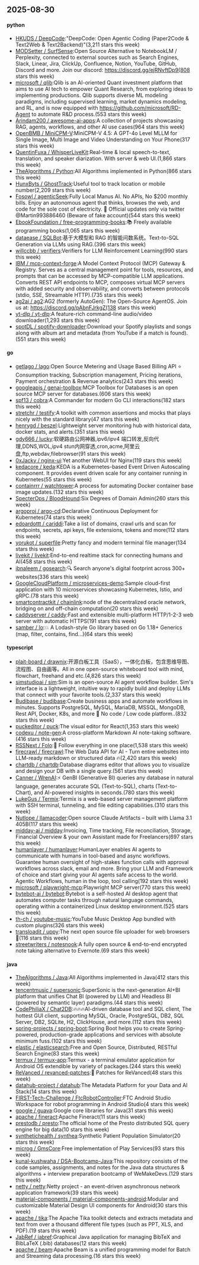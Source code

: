 ## 2025-08-30

#### python
* [HKUDS / DeepCode](https://github.com/HKUDS/DeepCode):"DeepCode: Open Agentic Coding (Paper2Code & Text2Web & Text2Backend)"(3,211 stars this week)
* [MODSetter / SurfSense](https://github.com/MODSetter/SurfSense):Open Source Alternative to NotebookLM / Perplexity, connected to external sources such as Search Engines, Slack, Linear, Jira, ClickUp, Confluence, Notion, YouTube, GitHub, Discord and more. Join our discord: https://discord.gg/ejRNvftDp9(808 stars this week)
* [microsoft / qlib](https://github.com/microsoft/qlib):Qlib is an AI-oriented Quant investment platform that aims to use AI tech to empower Quant Research, from exploring ideas to implementing productions. Qlib supports diverse ML modeling paradigms, including supervised learning, market dynamics modeling, and RL, and is now equipped with https://github.com/microsoft/RD-Agent to automate R&D process.(553 stars this week)
* [Arindam200 / awesome-ai-apps](https://github.com/Arindam200/awesome-ai-apps):A collection of projects showcasing RAG, agents, workflows, and other AI use cases(964 stars this week)
* [OpenBMB / MiniCPM-V](https://github.com/OpenBMB/MiniCPM-V):MiniCPM-V 4.5: A GPT-4o Level MLLM for Single Image, Multi Image and Video Understanding on Your Phone(317 stars this week)
* [QuentinFuxa / WhisperLiveKit](https://github.com/QuentinFuxa/WhisperLiveKit):Real-time & local speech-to-text, translation, and speaker diarization. With server & web UI.(1,866 stars this week)
* [TheAlgorithms / Python](https://github.com/TheAlgorithms/Python):All Algorithms implemented in Python(866 stars this week)
* [HunxByts / GhostTrack](https://github.com/HunxByts/GhostTrack):Useful tool to track location or mobile number(2,209 stars this week)
* [Fosowl / agenticSeek](https://github.com/Fosowl/agenticSeek):Fully Local Manus AI. No APIs, No $200 monthly bills. Enjoy an autonomous agent that thinks, browses the web, and code for the sole cost of electricity. 🔔 Official updates only via twitter @Martin993886460 (Beware of fake account)(544 stars this week)
* [EbookFoundation / free-programming-books](https://github.com/EbookFoundation/free-programming-books):📚 Freely available programming books(1,065 stars this week)
* [dataease / SQLBot](https://github.com/dataease/SQLBot):基于大模型和 RAG 的智能问数系统。Text-to-SQL Generation via LLMs using RAG.(396 stars this week)
* [willccbb / verifiers](https://github.com/willccbb/verifiers):Verifiers for LLM Reinforcement Learning(990 stars this week)
* [IBM / mcp-context-forge](https://github.com/IBM/mcp-context-forge):A Model Context Protocol (MCP) Gateway & Registry. Serves as a central management point for tools, resources, and prompts that can be accessed by MCP-compatible LLM applications. Converts REST API endpoints to MCP, composes virtual MCP servers with added security and observability, and converts between protocols (stdio, SSE, Streamable HTTP).(735 stars this week)
* [ag2ai / ag2](https://github.com/ag2ai/ag2):AG2 (formerly AutoGen): The Open-Source AgentOS. Join us at: https://discord.gg/pAbnFJrkgZ(138 stars this week)
* [yt-dlp / yt-dlp](https://github.com/yt-dlp/yt-dlp):A feature-rich command-line audio/video downloader(1,293 stars this week)
* [spotDL / spotify-downloader](https://github.com/spotDL/spotify-downloader):Download your Spotify playlists and songs along with album art and metadata (from YouTube if a match is found).(551 stars this week)

#### go
* [getlago / lago](https://github.com/getlago/lago):Open Source Metering and Usage Based Billing API ⭐️ Consumption tracking, Subscription management, Pricing iterations, Payment orchestration & Revenue analytics(243 stars this week)
* [googleapis / genai-toolbox](https://github.com/googleapis/genai-toolbox):MCP Toolbox for Databases is an open source MCP server for databases.(606 stars this week)
* [spf13 / cobra](https://github.com/spf13/cobra):A Commander for modern Go CLI interactions(182 stars this week)
* [stretchr / testify](https://github.com/stretchr/testify):A toolkit with common assertions and mocks that plays nicely with the standard library(47 stars this week)
* [henrygd / beszel](https://github.com/henrygd/beszel):Lightweight server monitoring hub with historical data, docker stats, and alerts.(351 stars this week)
* [gdy666 / lucky](https://github.com/gdy666/lucky):软硬路由公网神器,ipv6/ipv4 端口转发,反向代理,DDNS,WOL,ipv4 stun内网穿透,cron,acme,阿里云盘,ftp,webdav,filebrowser(91 stars this week)
* [0xJacky / nginx-ui](https://github.com/0xJacky/nginx-ui):Yet another WebUI for Nginx(119 stars this week)
* [kedacore / keda](https://github.com/kedacore/keda):KEDA is a Kubernetes-based Event Driven Autoscaling component. It provides event driven scale for any container running in Kubernetes(55 stars this week)
* [containrrr / watchtower](https://github.com/containrrr/watchtower):A process for automating Docker container base image updates.(132 stars this week)
* [SpecterOps / BloodHound](https://github.com/SpecterOps/BloodHound):Six Degrees of Domain Admin(260 stars this week)
* [argoproj / argo-cd](https://github.com/argoproj/argo-cd):Declarative Continuous Deployment for Kubernetes(74 stars this week)
* [edoardottt / cariddi](https://github.com/edoardottt/cariddi):Take a list of domains, crawl urls and scan for endpoints, secrets, api keys, file extensions, tokens and more(112 stars this week)
* [yorukot / superfile](https://github.com/yorukot/superfile):Pretty fancy and modern terminal file manager(134 stars this week)
* [livekit / livekit](https://github.com/livekit/livekit):End-to-end realtime stack for connecting humans and AI(458 stars this week)
* [ibnaleem / gosearch](https://github.com/ibnaleem/gosearch):🔍 Search anyone's digital footprint across 300+ websites(336 stars this week)
* [GoogleCloudPlatform / microservices-demo](https://github.com/GoogleCloudPlatform/microservices-demo):Sample cloud-first application with 10 microservices showcasing Kubernetes, Istio, and gRPC.(78 stars this week)
* [smartcontractkit / chainlink](https://github.com/smartcontractkit/chainlink):node of the decentralized oracle network, bridging on and off-chain computation(20 stars this week)
* [caddyserver / caddy](https://github.com/caddyserver/caddy):Fast and extensible multi-platform HTTP/1-2-3 web server with automatic HTTPS(191 stars this week)
* [samber / lo](https://github.com/samber/lo):💥 A Lodash-style Go library based on Go 1.18+ Generics (map, filter, contains, find...)(64 stars this week)

#### typescript
* [plait-board / drawnix](https://github.com/plait-board/drawnix):开源白板工具（SaaS），一体化白板，包含思维导图、流程图、自由画等。All in one open-source whiteboard tool with mind, flowchart, freehand and etc.(4,826 stars this week)
* [simstudioai / sim](https://github.com/simstudioai/sim):Sim is an open-source AI agent workflow builder. Sim's interface is a lightweight, intuitive way to rapidly build and deploy LLMs that connect with your favorite tools.(2,337 stars this week)
* [Budibase / budibase](https://github.com/Budibase/budibase):Create business apps and automate workflows in minutes. Supports PostgreSQL, MySQL, MariaDB, MSSQL, MongoDB, Rest API, Docker, K8s, and more 🚀 No code / Low code platform..(832 stars this week)
* [puckeditor / puck](https://github.com/puckeditor/puck):The visual editor for React(1,353 stars this week)
* [codexu / note-gen](https://github.com/codexu/note-gen):A cross-platform Markdown AI note-taking software.(416 stars this week)
* [RSSNext / Folo](https://github.com/RSSNext/Folo):🧡 Follow everything in one place(1,538 stars this week)
* [firecrawl / firecrawl](https://github.com/firecrawl/firecrawl):The Web Data API for AI - Turn entire websites into LLM-ready markdown or structured data 🔥(2,420 stars this week)
* [chartdb / chartdb](https://github.com/chartdb/chartdb):Database diagrams editor that allows you to visualize and design your DB with a single query.(561 stars this week)
* [Canner / WrenAI](https://github.com/Canner/WrenAI):⚡️ GenBI (Generative BI) queries any database in natural language, generates accurate SQL (Text-to-SQL), charts (Text-to-Chart), and AI-powered insights in seconds.(780 stars this week)
* [LukeGus / Termix](https://github.com/LukeGus/Termix):Termix is a web-based server management platform with SSH terminal, tunneling, and file editing capabilities.(310 stars this week)
* [Nutlope / llamacoder](https://github.com/Nutlope/llamacoder):Open source Claude Artifacts – built with Llama 3.1 405B(117 stars this week)
* [midday-ai / midday](https://github.com/midday-ai/midday):Invoicing, Time tracking, File reconciliation, Storage, Financial Overview & your own Assistant made for Freelancers(697 stars this week)
* [humanlayer / humanlayer](https://github.com/humanlayer/humanlayer):HumanLayer enables AI agents to communicate with humans in tool-based and async workflows. Guarantee human oversight of high-stakes function calls with approval workflows across slack, email and more. Bring your LLM and Framework of choice and start giving your AI agents safe access to the world. Agentic Workflows, human in the loop, tool calling(192 stars this week)
* [microsoft / playwright-mcp](https://github.com/microsoft/playwright-mcp):Playwright MCP server(770 stars this week)
* [bytebot-ai / bytebot](https://github.com/bytebot-ai/bytebot):Bytebot is a self-hosted AI desktop agent that automates computer tasks through natural language commands, operating within a containerized Linux desktop environment.(525 stars this week)
* [th-ch / youtube-music](https://github.com/th-ch/youtube-music):YouTube Music Desktop App bundled with custom plugins(326 stars this week)
* [transloadit / uppy](https://github.com/transloadit/uppy):The next open source file uploader for web browsers 🐶(116 stars this week)
* [streetwriters / notesnook](https://github.com/streetwriters/notesnook):A fully open source & end-to-end encrypted note taking alternative to Evernote.(69 stars this week)

#### java
* [TheAlgorithms / Java](https://github.com/TheAlgorithms/Java):All Algorithms implemented in Java(412 stars this week)
* [tencentmusic / supersonic](https://github.com/tencentmusic/supersonic):SuperSonic is the next-generation AI+BI platform that unifies Chat BI (powered by LLM) and Headless BI (powered by semantic layer) paradigms.(44 stars this week)
* [CodePhiliaX / Chat2DB](https://github.com/CodePhiliaX/Chat2DB):🔥🔥🔥AI-driven database tool and SQL client, The hottest GUI client, supporting MySQL, Oracle, PostgreSQL, DB2, SQL Server, DB2, SQLite, H2, ClickHouse, and more.(112 stars this week)
* [spring-projects / spring-boot](https://github.com/spring-projects/spring-boot):Spring Boot helps you to create Spring-powered, production-grade applications and services with absolute minimum fuss.(102 stars this week)
* [elastic / elasticsearch](https://github.com/elastic/elasticsearch):Free and Open Source, Distributed, RESTful Search Engine(83 stars this week)
* [termux / termux-app](https://github.com/termux/termux-app):Termux - a terminal emulator application for Android OS extendible by variety of packages.(244 stars this week)
* [ReVanced / revanced-patches](https://github.com/ReVanced/revanced-patches):🧩 Patches for ReVanced(48 stars this week)
* [datahub-project / datahub](https://github.com/datahub-project/datahub):The Metadata Platform for your Data and AI Stack(14 stars this week)
* [FIRST-Tech-Challenge / FtcRobotController](https://github.com/FIRST-Tech-Challenge/FtcRobotController):FTC Android Studio Workspace for robot programming in Android Studio(4 stars this week)
* [google / guava](https://github.com/google/guava):Google core libraries for Java(31 stars this week)
* [apache / fineract](https://github.com/apache/fineract):Apache Fineract(11 stars this week)
* [prestodb / presto](https://github.com/prestodb/presto):The official home of the Presto distributed SQL query engine for big data(10 stars this week)
* [synthetichealth / synthea](https://github.com/synthetichealth/synthea):Synthetic Patient Population Simulator(20 stars this week)
* [microg / GmsCore](https://github.com/microg/GmsCore):Free implementation of Play Services(93 stars this week)
* [kunal-kushwaha / DSA-Bootcamp-Java](https://github.com/kunal-kushwaha/DSA-Bootcamp-Java):This repository consists of the code samples, assignments, and notes for the Java data structures & algorithms + interview preparation bootcamp of WeMakeDevs.(129 stars this week)
* [netty / netty](https://github.com/netty/netty):Netty project - an event-driven asynchronous network application framework(39 stars this week)
* [material-components / material-components-android](https://github.com/material-components/material-components-android):Modular and customizable Material Design UI components for Android(30 stars this week)
* [apache / tika](https://github.com/apache/tika):The Apache Tika toolkit detects and extracts metadata and text from over a thousand different file types (such as PPT, XLS, and PDF).(19 stars this week)
* [JabRef / jabref](https://github.com/JabRef/jabref):Graphical Java application for managing BibTeX and BibLaTeX (.bib) databases(12 stars this week)
* [apache / beam](https://github.com/apache/beam):Apache Beam is a unified programming model for Batch and Streaming data processing.(16 stars this week)
